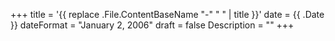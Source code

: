 +++
title = '{{ replace .File.ContentBaseName "-" " " | title }}'
date = {{ .Date }}
dateFormat = "January 2, 2006"
draft = false
Description = ""
+++

